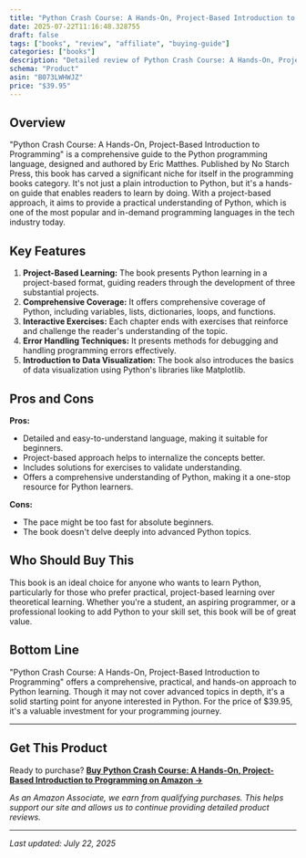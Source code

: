 ```yaml
---
title: "Python Crash Course: A Hands-On, Project-Based Introduction to Programming Review - Complete Analysis & Buying Guide"
date: 2025-07-22T11:16:48.328755
draft: false
tags: ["books", "review", "affiliate", "buying-guide"]
categories: ["books"]
description: "Detailed review of Python Crash Course: A Hands-On, Project-Based Introduction to Programming. Features, pros, cons, and buying recommendations."
schema: "Product"
asin: "B073LWHWJZ"
price: "$39.95"
---
```


## Overview
"Python Crash Course: A Hands-On, Project-Based Introduction to Programming" is a comprehensive guide to the Python programming language, designed and authored by Eric Matthes. Published by No Starch Press, this book has carved a significant niche for itself in the programming books category. It's not just a plain introduction to Python, but it's a hands-on guide that enables readers to learn by doing. With a project-based approach, it aims to provide a practical understanding of Python, which is one of the most popular and in-demand programming languages in the tech industry today. 

## Key Features
1. **Project-Based Learning:** The book presents Python learning in a project-based format, guiding readers through the development of three substantial projects.
2. **Comprehensive Coverage:** It offers comprehensive coverage of Python, including variables, lists, dictionaries, loops, and functions.
3. **Interactive Exercises:** Each chapter ends with exercises that reinforce and challenge the reader's understanding of the topic.
4. **Error Handling Techniques:** It presents methods for debugging and handling programming errors effectively.
5. **Introduction to Data Visualization:** The book also introduces the basics of data visualization using Python's libraries like Matplotlib.

## Pros and Cons
**Pros:**
- Detailed and easy-to-understand language, making it suitable for beginners.
- Project-based approach helps to internalize the concepts better.
- Includes solutions for exercises to validate understanding.
- Offers a comprehensive understanding of Python, making it a one-stop resource for Python learners.

**Cons:**
- The pace might be too fast for absolute beginners.
- The book doesn't delve deeply into advanced Python topics.

## Who Should Buy This
This book is an ideal choice for anyone who wants to learn Python, particularly for those who prefer practical, project-based learning over theoretical learning. Whether you're a student, an aspiring programmer, or a professional looking to add Python to your skill set, this book will be of great value.

## Bottom Line
"Python Crash Course: A Hands-On, Project-Based Introduction to Programming" offers a comprehensive, practical, and hands-on approach to Python learning. Though it may not cover advanced topics in depth, it's a solid starting point for anyone interested in Python. For the price of $39.95, it's a valuable investment for your programming journey.

---

## Get This Product

Ready to purchase? **[Buy Python Crash Course: A Hands-On, Project-Based Introduction to Programming on Amazon →](https://amzn.to/45ga3J2)**

*As an Amazon Associate, we earn from qualifying purchases. This helps support our site and allows us to continue providing detailed product reviews.*

---

*Last updated: July 22, 2025*